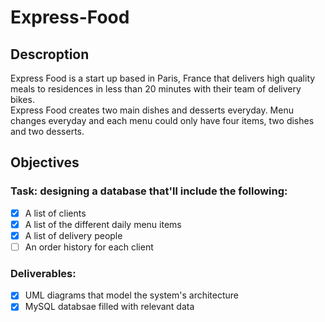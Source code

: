 # Express-Food  
## Descroption
Express Food is a start up based in Paris, France that delivers high quality meals to residences in less than 20 minutes with their team of delivery bikes.  
Express Food creates two main dishes and desserts everyday. Menu changes everyday and each menu could only have four items, two dishes and two desserts.  
## Objectives  
### Task: designing a database that'll include the following:
- [x] A list of clients
- [x] A list of the different daily menu items
- [x] A list of delivery people
- [ ] An order history for each client  

### Deliverables:
- [x] UML diagrams that model the system's architecture
- [x] MySQL databsae filled with relevant data
